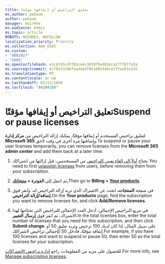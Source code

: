 ```yaml
---
title: تعليق التراخيص أو إيقافها مؤقتًا
ms.author: pebaum
author: pebaum
manager: mnirkhe
ms.audience: Admin
ms.topic: article
ROBOTS: NOINDEX, NOFOLLOW
localization_priority: Priority
ms.collection: Adm_O365
ms.custom:
- "9002927"
- "5605"
ms.openlocfilehash: e1cbfd5cd7fb5ce4c381975ed816ca27ff677a3a
ms.sourcegitcommit: 0cf8d133d6feade6df8b1082444ce73faa91e145
ms.translationtype: MT
ms.contentlocale: ar-SA
ms.lasthandoff: 05/13/2020
ms.locfileid: "44204189"
---
```

# <a name="suspend-or-pause-licenses"></a><span data-ttu-id="b69be-102">تعليق التراخيص أو إيقافها مؤقتًا</span><span class="sxs-lookup"><span data-stu-id="b69be-102">Suspend or pause licenses</span></span>

<span data-ttu-id="b69be-103">لتعليق تراخيص المستخدم أو إيقافها مؤقتًا، يمكنك إزالة التراخيص من **مركز إدارة Microsoft 365** وإضافتها مرة أخرى في وقت لاحق.</span><span class="sxs-lookup"><span data-stu-id="b69be-103">To suspend or pause your user licenses temporarily, you can remove licenses from the **Microsoft 365 admin center** and add them back at a later time.</span></span>

1. <span data-ttu-id="b69be-104">تحتاج [أولاً إلى إلغاء تعيين التراخيص](https://docs.microsoft.com/microsoft-365/admin/manage/remove-licenses-from-users?view=o365-worldwide) من المستخدمين، قبل إزالتها من اشتراكك.</span><span class="sxs-lookup"><span data-stu-id="b69be-104">You need to first [unassign licenses](https://docs.microsoft.com/microsoft-365/admin/manage/remove-licenses-from-users?view=o365-worldwide) from users, before removing them from your subscription.</span></span>

2. <span data-ttu-id="b69be-105">ثم انتقل إلى **الفوترة > [منتجاتك.](https://go.microsoft.com/fwlink/p/?linkid=842054)**</span><span class="sxs-lookup"><span data-stu-id="b69be-105">Then go to **Billing > [Your products](https://go.microsoft.com/fwlink/p/?linkid=842054)**.</span></span>

3. <span data-ttu-id="b69be-106">في صفحة **المنتجات،** ابحث عن الاشتراك الذي تريد إزالة التراخيص له، وانقر فوق **إضافة/إزالة التراخيص**.</span><span class="sxs-lookup"><span data-stu-id="b69be-106">On the **Your products** page, find the subscription you want to remove licenses for, and click **Add/Remove licenses**.</span></span>

4. <span data-ttu-id="b69be-107">في مربع التراخيص الإجمالي، أدخل العدد الإجمالي للتراخيص التي تحتاجها لهذا الاشتراك، ثم انقر فوق **إرسال التغيير**.</span><span class="sxs-lookup"><span data-stu-id="b69be-107">In the total licenses box, enter the total number of licenses that you need for this subscription, and then click **Submit change**.</span></span> <span data-ttu-id="b69be-108">على سبيل المثال، إذا كان لديك 100 ترخيص وتريد تعليق 50 أو إيقافه مؤقتًا، فأدخل 50 كإجمالي تراخيص لاشتراكك.</span><span class="sxs-lookup"><span data-stu-id="b69be-108">For example, if you have 100 licenses and want to suspend or pause 50, then enter 50 as the total licenses for your subscription.</span></span>

<span data-ttu-id="b69be-109">للحصول على مزيد من المعلومات، راجع [إدارة تراخيص الاشتراكات](https://docs.microsoft.com/microsoft-365/commerce/licenses/buy-licenses?view=o365-worldwide).</span><span class="sxs-lookup"><span data-stu-id="b69be-109">For more info, see [Manage subscription licenses](https://docs.microsoft.com/microsoft-365/commerce/licenses/buy-licenses?view=o365-worldwide).</span></span>
